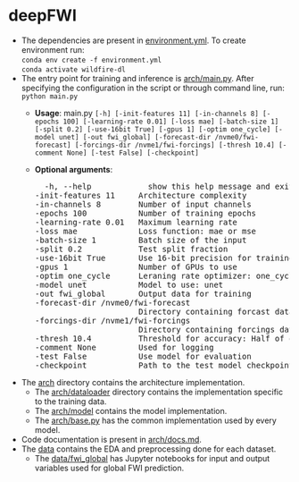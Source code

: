# deepFWI
* The dependencies are present in [environment.yml](environment.yml). To create environment run:<br>
`conda env create -f environment.yml`
<br>`conda activate wildfire-dl`
* The entry point for training and inference is [arch/main.py](arch/main.py). After specifying the configuration in the script or through command line, run:
`python main.py`
  * **Usage**: main.py `[-h] [-init-features 11] [-in-channels 8] [-epochs 100]
               [-learning-rate 0.01] [-loss mae] [-batch-size 1] [-split 0.2]
               [-use-16bit True] [-gpus 1] [-optim one_cycle] [-model unet]
               [-out fwi_global] [-forecast-dir /nvme0/fwi-forecast]
               [-forcings-dir /nvme1/fwi-forcings] [-thresh 10.4]
               [-comment None] [-test False] [-checkpoint]`

  * **Optional arguments**:
    <pre>  -h, --help            show this help message and exit
    -init-features 11     Architecture complexity
    -in-channels 8        Number of input channels
    -epochs 100           Number of training epochs
    -learning-rate 0.01   Maximum learning rate
    -loss mae             Loss function: mae or mse
    -batch-size 1         Batch size of the input
    -split 0.2            Test split fraction
    -use-16bit True       Use 16-bit precision for training
    -gpus 1               Number of GPUs to use
    -optim one_cycle      Leraning rate optimizer: one_cycle or cosine
    -model unet           Model to use: unet
    -out fwi_global       Output data for training
    -forecast-dir /nvme0/fwi-forecast
                          Directory containing forcast data
    -forcings-dir /nvme1/fwi-forcings
                          Directory containing forcings data
    -thresh 10.4          Threshold for accuracy: Half of output MAD
    -comment None         Used for logging
    -test False           Use model for evaluation
    -checkpoint           Path to the test model checkpoint</pre>
* The [arch](arch) directory contains the architecture implementation.
  * The [arch/dataloader](arch/dataloader) directory contains the implementation specific to the training data.
  * The [arch/model](arch/model) contains the model implementation.
  * The [arch/base.py](arch/base.py) has the common implementation used by every model.
* Code documentation is present in [arch/docs.md](arch/docs.md).
* The [data](data) contains the EDA and preprocessing done for each dataset.
  * The [data/fwi_global](data/fwi_global) has Jupyter notebooks for input and output variables used for global FWI prediction.